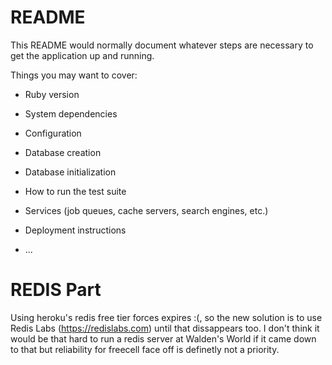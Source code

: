# README

This README would normally document whatever steps are necessary to get the
application up and running.

Things you may want to cover:

* Ruby version

* System dependencies

* Configuration

* Database creation

* Database initialization

* How to run the test suite

* Services (job queues, cache servers, search engines, etc.)

* Deployment instructions

* ...

# REDIS Part

Using heroku's redis free tier forces expires :(, so the new solution is to use Redis Labs (https://redislabs.com) until that dissappears too. I don't think it would be that hard to run a redis server at Walden's World if it came down to that but reliability for freecell face off is definetly not a priority.